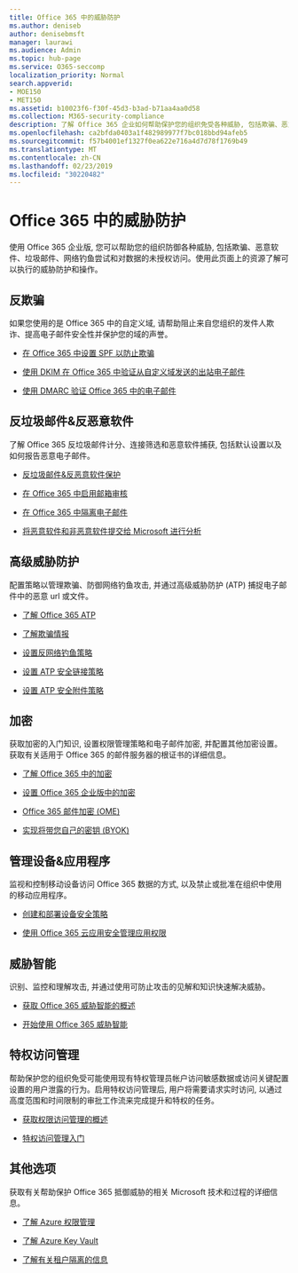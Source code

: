 ```yaml
---
title: Office 365 中的威胁防护
ms.author: deniseb
author: denisebmsft
manager: laurawi
ms.audience: Admin
ms.topic: hub-page
ms.service: O365-seccomp
localization_priority: Normal
search.appverid:
- MOE150
- MET150
ms.assetid: b10023f6-f30f-45d3-b3ad-b71aa4aa0d58
ms.collection: M365-security-compliance
description: 了解 Office 365 企业如何帮助保护您的组织免受各种威胁, 包括欺骗、恶意软件、垃圾邮件、网络钓鱼尝试和对数据的未授权访问。
ms.openlocfilehash: ca2bfda0403a1f482989977f7bc018bbd94afeb5
ms.sourcegitcommit: f57b4001ef1327f0ea622e716a4d7d78f1769b49
ms.translationtype: MT
ms.contentlocale: zh-CN
ms.lasthandoff: 02/23/2019
ms.locfileid: "30220482"
---
```

# <a name="protect-against-threats-in-office-365"></a>Office 365 中的威胁防护

使用 Office 365 企业版, 您可以帮助您的组织防御各种威胁, 包括欺骗、恶意软件、垃圾邮件、网络钓鱼尝试和对数据的未授权访问。使用此页面上的资源了解可以执行的威胁防护和操作。
  
## <a name="anti-spoofing"></a>反欺骗

如果您使用的是 Office 365 中的自定义域, 请帮助阻止来自您组织的发件人欺诈、提高电子邮件安全性并保护您的域的声誉。
  
- [在 Office 365 中设置 SPF 以防止欺骗](set-up-spf-in-office-365-to-help-prevent-spoofing.md)
    
- [使用 DKIM 在 Office 365 中验证从自定义域发送的出站电子邮件](use-dkim-to-validate-outbound-email.md)
    
- [使用 DMARC 验证 Office 365 中的电子邮件](use-dmarc-to-validate-email.md)
    
## <a name="anti-spam-amp-anti-malware"></a>反垃圾邮件&amp;反恶意软件

了解 Office 365 反垃圾邮件计分、连接筛选和恶意软件捕获, 包括默认设置以及如何报告恶意电子邮件。
  
- [反垃圾邮件&amp;反恶意软件保护](anti-spam-and-anti-malware-protection.md)
    
- [在 Office 365 中启用邮箱审核](enable-mailbox-auditing.md)
    
- [在 Office 365 中隔离电子邮件](quarantine-email-messages.md)
    
- [将恶意软件和非恶意软件提交给 Microsoft 进行分析](submitting-malware-and-non-malware-to-microsoft-for-analysis.md)
    
## <a name="advanced-threat-protection"></a>高级威胁防护

配置策略以管理欺骗、防御网络钓鱼攻击, 并通过高级威胁防护 (ATP) 捕捉电子邮件中的恶意 url 或文件。
  
- [了解 Office 365 ATP](office-365-atp.md)
    
- [了解欺骗情报](learn-about-spoof-intelligence.md)
    
- [设置反网络钓鱼策略](set-up-anti-phishing-policies.md)
    
- [设置 ATP 安全链接策略](set-up-atp-safe-links-policies.md)
    
- [设置 ATP 安全附件策略](set-up-atp-safe-attachments-policies.md)
    
## <a name="encryption"></a>加密

获取加密的入门知识, 设置权限管理策略和电子邮件加密, 并配置其他加密设置。获取有关适用于 Office 365 的邮件服务器的根证书的详细信息。
  
- [了解 Office 365 中的加密](encryption.md)
    
- [设置 Office 365 企业版中的加密](set-up-encryption.md)
    
- [Office 365 邮件加密 (OME)](ome.md)
    
- [实现将带您自己的密钥 (BYOK)](https://docs.microsoft.com/azure/key-vault/key-vault-hsm-protected-keys#implementing-bring-your-own-key-byok-for-azure-key-vault)
    
## <a name="managing-devices-amp-apps"></a>管理设备&amp;应用程序

监视和控制移动设备访问 Office 365 数据的方式, 以及禁止或批准在组织中使用的移动应用程序。
  
- [创建和部署设备安全策略](https://support.office.com/article/d310f556-8bfb-497b-9bd7-fe3c36ea2fd6)
    
- [使用 Office 365 云应用安全管理应用权限](manage-app-permissions-in-ocas.md)
    
## <a name="threat-intelligence"></a>威胁智能

识别、监控和理解攻击, 并通过使用可防止攻击的见解和知识快速解决威胁。
  
- [获取 Office 365 威胁智能的概述](office-365-ti.md)
    
- [开始使用 Office 365 威胁智能](get-started-with-ti.md)
    
## <a name="privileged-access-management"></a>特权访问管理

帮助保护您的组织免受可能使用现有特权管理员帐户访问敏感数据或访问关键配置设置的用户泄露的行为。启用特权访问管理后, 用户将需要请求实时访问, 以通过高度范围和时间限制的审批工作流来完成提升和特权的任务。
  
- [获取权限访问管理的概述](privileged-access-management-overview.md)
    
- [特权访问管理入门](privileged-access-management-configuration.md)

## <a name="additional-options"></a>其他选项

获取有关帮助保护 Office 365 抵御威胁的相关 Microsoft 技术和过程的详细信息。
  
- [了解 Azure 权限管理](https://docs.microsoft.com/information-protection/understand-explore/what-is-azure-rms)
    
- [了解 Azure Key Vault](https://docs.microsoft.com/azure/key-vault/)
    
- [了解有关租户隔离的信息](http://download.microsoft.com/download/3/F/0/3F0420A2-657B-44B6-B21E-D7BD98A94390/Tenant%20Isolation%20in%20Office%20365.pdf)
    

